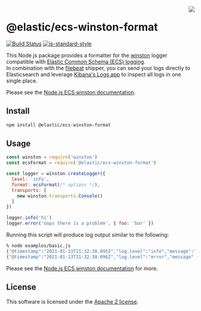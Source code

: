<img align="right" width="auto" height="auto" src="https://www.elastic.co/static-res/images/elastic-logo-200.png">

# @elastic/ecs-winston-format

[![Build Status](https://apm-ci.elastic.co/buildStatus/icon?job=apm-agent-nodejs%2Fecs-logging-nodejs-mbp%2Fmain)](https://apm-ci.elastic.co/job/apm-agent-nodejs/job/ecs-logging-nodejs-mbp/job/main/)  [![js-standard-style](https://img.shields.io/badge/code%20style-standard-brightgreen.svg?style=flat)](http://standardjs.com/)

This Node.js package provides a formatter for the
[winston](https://www.npmjs.com/package/winston) logger compatible with
[Elastic Common Schema (ECS) logging](https://www.elastic.co/guide/en/ecs-logging/overview/master/intro.html).<br/>
In combination with the [filebeat](https://www.elastic.co/products/beats/filebeat)
shipper, you can send your logs directly to Elasticsearch and leverage
[Kibana's Logs app](https://www.elastic.co/guide/en/observability/current/monitor-logs.html)
to inspect all logs in one single place.

Please see the [Node.js ECS winston documentation](https://www.elastic.co/guide/en/ecs-logging/nodejs/current/winston.html).


## Install

```sh
npm install @elastic/ecs-winston-format
```

## Usage

```js
const winston = require('winston')
const ecsFormat = require('@elastic/ecs-winston-format')

const logger = winston.createLogger({
  level: 'info',
  format: ecsFormat(/* options */),
  transports: [
    new winston.transports.Console()
  ]
})

logger.info('hi')
logger.error('oops there is a problem', { foo: 'bar' })
```

Running this script will produce log output similar to the following:

```sh
% node examples/basic.js
{"@timestamp":"2021-01-13T21:32:38.095Z","log.level":"info","message":"hi","ecs":{"version":"1.6.0"}}
{"@timestamp":"2021-01-13T21:32:38.096Z","log.level":"error","message":"oops there is a problem","ecs":{"version":"1.6.0"},"foo":"bar"}
```

Please see the [Node.js ECS winston documentation](https://www.elastic.co/guide/en/ecs-logging/nodejs/current/winston.html) for more.

## License

This software is licensed under the [Apache 2 license](./LICENSE).
